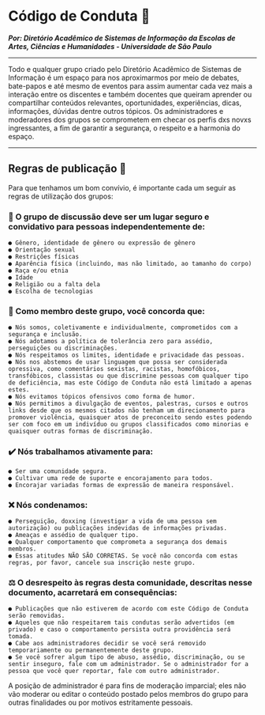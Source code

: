 # Código de Conduta 📜
***Por: Diretório Acadêmico de Sistemas de Informação da Escolas de Artes, Ciências e Humanidades - Universidade de São Paulo***

----------

Todo e qualquer grupo criado pelo Diretório Acadêmico de Sistemas de Informação é um espaço para nos aproximarmos por meio de debates, bate-papos e até mesmo de eventos para assim aumentar cada vez mais a interação entre os discentes e também docentes que queiram aprender ou compartilhar conteúdos relevantes, oportunidades, experiências, dicas, informações, dúvidas dentre outros tópicos. Os administradores e moderadores dos grupos se comprometem em checar os perfis dxs novxs ingressantes, a fim de garantir a segurança, o respeito e a harmonia do espaço.

----------

## Regras de publicação 📣

Para que tenhamos um bom convívio, é importante cada um seguir as regras de utilização dos grupos:
### 🤚 O grupo de discussão deve ser um lugar seguro e convidativo para pessoas independentemente de:
    ● Gênero, identidade de gênero ou expressão de gênero
    ● Orientação sexual
    ● Restrições físicas
    ● Aparência física (incluindo, mas não limitado, ao tamanho do corpo)
    ● Raça e/ou etnia
    ● Idade
    ● Religião ou a falta dela
    ● Escolha de tecnologias
    
### 🤝 Como membro deste grupo, você concorda que:
    ● Nós somos, coletivamente e individualmente, comprometidos com a segurança e inclusão.
    ● Nós adotamos a política de tolerância zero para assédio, perseguições ou discriminações.
    ● Nós respeitamos os limites, identidade e privacidade das pessoas.
    ● Nós nos abstemos de usar linguagem que possa ser considerada opressiva, como comentários sexistas, racistas, homofóbicos, transfóbicos, classistas ou que discrimine pessoas com qualquer tipo de deficiência, mas este Código de Conduta não está limitado a apenas estes.
    ● Nós evitamos tópicos ofensivos como forma de humor.
    ● Nós permitimos a divulgação de eventos, palestras, cursos e outros links desde que os mesmos citados não tenham um direcionamento para promover violência, quaisquer atos de preconceito sendo estes podendo ser com foco em um indivíduo ou grupos classificados como minorias e quaisquer outras formas de discriminação.
    
### ✔️ Nós trabalhamos ativamente para:
    ● Ser uma comunidade segura.
    ● Cultivar uma rede de suporte e encorajamento para todos.
    ● Encorajar variadas formas de expressão de maneira responsável.
    
### ❌ Nós condenamos:
    ● Perseguição, doxxing (investigar a vida de uma pessoa sem autorização) ou publicações indevidas de informações privadas.
    ● Ameaças e assédio de qualquer tipo.
    ● Qualquer comportamento que comprometa a segurança dos demais membros.
    ● Essas atitudes NÃO SÃO CORRETAS. Se você não concorda com estas regras, por favor, cancele sua inscrição neste grupo.
    
### ⚖ O desrespeito às regras desta comunidade, descritas nesse documento, acarretará em consequências:
    ● Publicações que não estiverem de acordo com este Código de Conduta serão removidas.
    ● Aqueles que não respeitarem tais condutas serão advertidos (em privado) e caso o comportamento persista outra providência será tomada.
    ● Cabe aos administradores decidir se você será removido temporariamente ou permanentemente deste grupo.
    ● Se você sofrer algum tipo de abuso, assédio, discriminação, ou se sentir inseguro, fale com um administrador. Se o administrador for a pessoa que você quer reportar, fale com outro administrador.
A posição de administrador é para fins de moderação imparcial; eles não vão moderar ou editar o conteúdo postado pelos membros do grupo para outras finalidades ou por motivos estritamente pessoais.
